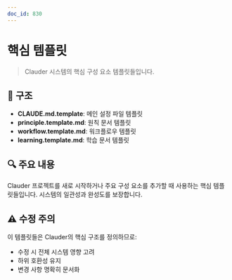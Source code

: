 ```yaml
---
doc_id: 830
---
```


# 핵심 템플릿

> Clauder 시스템의 핵심 구성 요소 템플릿들입니다.

## 📁 구조

- **CLAUDE.md.template**: 메인 설정 파일 템플릿
- **principle.template.md**: 원칙 문서 템플릿
- **workflow.template.md**: 워크플로우 템플릿
- **learning.template.md**: 학습 문서 템플릿

## 🔍 주요 내용

Clauder 프로젝트를 새로 시작하거나 주요 구성 요소를 추가할 때 사용하는 핵심 템플릿들입니다. 시스템의 일관성과 완성도를 보장합니다.

## ⚠️ 수정 주의

이 템플릿들은 Clauder의 핵심 구조를 정의하므로:
- 수정 시 전체 시스템 영향 고려
- 하위 호환성 유지
- 변경 사항 명확히 문서화